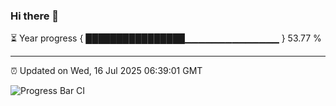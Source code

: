 ### Hi there 👋

⏳ Year progress { ████████████████▁▁▁▁▁▁▁▁▁▁▁▁▁▁ } 53.77 %

---

⏰ Updated on Wed, 16 Jul 2025 06:39:01 GMT

![Progress Bar CI](https://github.com/ZhaoGui/ZhaoGui/workflows/Progress%20Bar%20CI/badge.svg)
